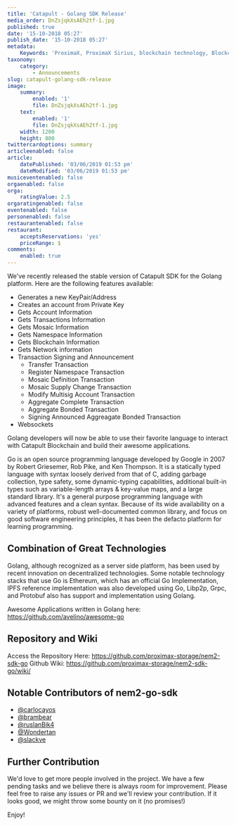 ```yaml
---
title: 'Catapult - Golang SDK Release'
media_order: DnZsjqkXsAEh2tf-1.jpg
published: true
date: '15-10-2018 05:27'
publish_date: '15-10-2018 05:27'
metadata:
    Keywords: 'ProximaX, ProximaX Sirius, blockchain technology, Blockchain powered, Blockchain protocol, Distributed ledger technology, DLT, dlt, Distributed ledger, Decentralized database, Decentralized database technology, Decentralized storage, Decentralized storage technology, Decentralized supply chain, Decentralized streaming, Integrated and distributed ledger technology, IaDLt, Peer-to-peer technology, Peer to peer streaming, Peer to peer, Consensus mechanism, Consensus protocol, Asymmetric encryption, Data encryption, Off-chain storage, Off-chain streaming, Distributed File Management System, DFMS, Super Contract, Immutability, Data encryption, Encrypted by default, Permissioned, Permission based, Tokenomics, Token economics, Crypto trading, Cryptocurrency, Supply chain, CSD, Central Securities Depository, STO, Security Token Offering, Decentralized supply chain, STO, Private blockchain, DAapps, Decentralized applications, Blockchain apps, Streaming Layer, Streaming Node, Storage Layer, Storage Node, Sharded Information, Sharded Data, Use Case, Use Cases, Blockchain Consensus, Consensus Protocol, Enterprise Solution, Enterprise Solutions, System Integration, Transparency, Immutability, Irreversibility, Traceability, Proof of Bandwidth, Proof of Conflation Aggregate, Proof of Storage, Encryption, Data Security, Data Privacy, Cyber Security, Hackers, Hacking, Nodes, Public Chain, Private Chain, Hybrid Chain, Public & Private Chain, Catapult, SDK, SDKs, Software Development Kits, Super Contract, Super Contracts, Smart Contract, Smart Contracts, Peer-to-Peer , Peer-to-Peer Storage, Software-as-a-Service, SaaS, Lon Wong, PSP, PeerStream, PeerStream Protocol, Anonymous streaming, New Economic Model, New Economic Model Foundation, 482.solutions, Ministry of Community Development UAE, Dragonfly  Fintech, Xarcade, Testnet, Test network, Mainnet, Main network, Tokenomics, Token Economics, XPX, Crypto Currency, Crypto Currencies, Crypto Exchange, Crypto Exchanges, Bitcoin, Zero trust, Escrow, Onchain escrow, Trustless swaps, Trustless, Onion routing, SIM Identity attestation, ProximaX KYC, KYC, Know Your Customer, Know Your Counter Party, Onboarding Customer, Customer Onboarding, Identity Management, Identity Management System, Identity Verification, Identity Authentication, Anti-Money Laundering, AML, RegTech, Regulation Tech, Regulation Technology, GDPR, General Data Protection Regulation, EU GDPR, European Union GDPR, European Union General Data Protection Regulation, Knowyourcustomer, Compliance system, Compliance systems, , ProximaX Suite, Office Suite, Office Collaboration, Workforce Collaboration, Collaboration, Real Time Collaboration, Office suite, word processing, Office collaboration, File sharing, Decentralized file sharing, Real Time Editing, Office Productivity, Productivity, Office Applications, Microsoft Office, Word Processor, Word Processing, Microsoft Word Spreadsheet, Spreadsheets, Excel, Microsoft Excel, Presentation, Presentations, Microsoft Powerpoint, Powerpoint, Keynote, Collabora Office, LibreOffice, Collabora Productivity, Collabora Productivity Ltd,'
taxonomy:
    category:
        - Announcements
slug: catapult-golang-sdk-release
image:
    summary:
        enabled: '1'
        file: DnZsjqkXsAEh2tf-1.jpg
    text:
        enabled: '1'
        file: DnZsjqkXsAEh2tf-1.jpg
    width: 1200
    height: 800
twittercardoptions: summary
articleenabled: false
article:
    datePublished: '03/06/2019 01:53 pm'
    dateModified: '03/06/2019 01:53 pm'
musiceventenabled: false
orgaenabled: false
orga:
    ratingValue: 2.5
orgaratingenabled: false
eventenabled: false
personenabled: false
restaurantenabled: false
restaurant:
    acceptsReservations: 'yes'
    priceRange: $
comments:
    enabled: true
---
```


We've recently released the stable version of Catapult SDK for the Golang platform. Here are the following features available:

* Generates a new KeyPair/Address
* Creates an account from Private Key
* Gets Account Information
* Gets Transactions Information 
* Gets Mosaic Information
* Gets Namespace Information
* Gets Blockchain Information
* Gets Network information
* Transaction Signing and Announcement
    * Transfer Transaction
    * Register Namespace Transaction
    * Mosaic Definition Transaction
    * Mosaic Supply Change Transaction
    * Modify Multisig Account Transaction
    * Aggregate Complete Transaction
    * Aggregate Bonded Transaction
    * Signing Announced Aggreagate Bonded Transaction
* Websockets

Golang developers will now be able to use their favorite language to interact with Catapult Blockchain and build their awesome applications.

Go is an open source programming language developed by Google in 2007 by Robert Griesemer, Rob Pike, and Ken Thompson. It is a statically typed language with syntax loosely derived from that of C, adding garbage collection, type safety, some dynamic-typing capabilities, additional built-in types such as variable-length arrays & key-value maps, and a large standard library. It's a general purpose programming language with advanced features and a clean syntax. Because of its wide availability on a variety of platforms, robust well-documented common library, and focus on good software engineering principles, it has been the defacto platform for learning programming.

## Combination of Great Technologies
Golang, although recognized as a server side platform, has been used by recent innovation on decentralized technologies. Some notable technology stacks that use Go is Ethereum, which has an official Go Implementation, IPFS reference implementation was also developed using Go, Libp2p, Grpc, and Protobuf also has support and implementation using Golang.

Awesome Applications written in Golang here: https://github.com/avelino/awesome-go

## Repository and Wiki
Access the Repository Here: https://github.com/proximax-storage/nem2-sdk-go
Github Wiki: https://github.com/proximax-storage/nem2-sdk-go/wiki/


## Notable Contributors of nem2-go-sdk

 + [@carlocayos](https://github.com/carlocayos)
 + [@brambear](https://github.com/alvin-reyes)
 + [@ruslanBik4](https://github.com/ruslanBik4)
 + [@Wondertan](https://github.com/Wondertan)
 + [@slackve](https://github.com/slackve)

## Further Contribution
We'd love to get more people involved in the project. We have a few pending tasks and we believe there is always room for improvement. Please feel free to raise any issues or PR and we'll review your contribution. If it looks good, we might throw some bounty on it (no promises!)

Enjoy!
